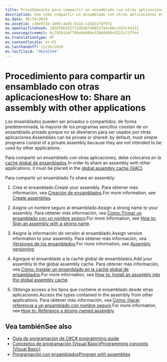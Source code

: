 ```yaml
---
title: Procedimiento para compartir un ensamblado con otras aplicaciones
description: Vea cómo compartir un ensamblado con otras aplicaciones en .NET. Los ensamblados pueden ser privados (el valor predeterminado) o compartidos. Para compartir un ensamblado, colóquelo en la GAC.
ms.date: 08/19/2019
ms.assetid: c30e972b-1693-4e05-b115-c31831fdf9f2
ms.openlocfilehash: 1056f8b555713d5d67488537e6c06cc457c4d312
ms.sourcegitcommit: bc293b14af795e0e999e3304dd40c0222cf2ffe4
ms.translationtype: HT
ms.contentlocale: es-ES
ms.lasthandoff: 11/26/2020
ms.locfileid: "96242544"
---
```

# <a name="how-to-share-an-assembly-with-other-applications"></a><span data-ttu-id="7983c-105">Procedimiento para compartir un ensamblado con otras aplicaciones</span><span class="sxs-lookup"><span data-stu-id="7983c-105">How to: Share an assembly with other applications</span></span>

<span data-ttu-id="7983c-106">Los ensamblados pueden ser privados o compartidos: de forma predeterminada, la mayoría de los programas sencillos constan de un ensamblado privado porque no se diseñaron para ser usados por otras aplicaciones.</span><span class="sxs-lookup"><span data-stu-id="7983c-106">Assemblies can be private or shared: by default, most simple programs consist of a private assembly because they are not intended to be used by other applications.</span></span>  

<span data-ttu-id="7983c-107">Para compartir un ensamblado con otras aplicaciones, debe colocarse en la [caché global de ensamblados](gac.md).</span><span class="sxs-lookup"><span data-stu-id="7983c-107">In order to share an assembly with other applications, it must be placed in the [global assembly cache (GAC)](gac.md).</span></span>  
  
<span data-ttu-id="7983c-108">Para compartir un ensamblado:</span><span class="sxs-lookup"><span data-stu-id="7983c-108">To share an assembly:</span></span>
  
1. <span data-ttu-id="7983c-109">Cree el ensamblado.</span><span class="sxs-lookup"><span data-stu-id="7983c-109">Create your assembly.</span></span> <span data-ttu-id="7983c-110">Para obtener más información, vea [Creación de ensamblados](../../standard/assembly/create.md).</span><span class="sxs-lookup"><span data-stu-id="7983c-110">For more information, see [Create assemblies](../../standard/assembly/create.md).</span></span>  
  
2. <span data-ttu-id="7983c-111">Asigne un nombre seguro al ensamblado.</span><span class="sxs-lookup"><span data-stu-id="7983c-111">Assign a strong name to your assembly.</span></span> <span data-ttu-id="7983c-112">Para obtener más información, vea [Cómo: Firmar un ensamblado con un nombre seguro](../../standard/assembly/sign-strong-name.md).</span><span class="sxs-lookup"><span data-stu-id="7983c-112">For more information, see [How to: Sign an assembly with a strong name](../../standard/assembly/sign-strong-name.md).</span></span>  
  
3. <span data-ttu-id="7983c-113">Asigne la información de versión al ensamblado.</span><span class="sxs-lookup"><span data-stu-id="7983c-113">Assign version information to your assembly.</span></span> <span data-ttu-id="7983c-114">Para obtener más información, vea [Versiones de los ensamblados](../../standard/assembly/versioning.md).</span><span class="sxs-lookup"><span data-stu-id="7983c-114">For more information, see [Assembly versioning](../../standard/assembly/versioning.md).</span></span>  
  
4. <span data-ttu-id="7983c-115">Agregue el ensamblado a la caché global de ensamblados.</span><span class="sxs-lookup"><span data-stu-id="7983c-115">Add your assembly to the global assembly cache.</span></span> <span data-ttu-id="7983c-116">Para obtener más información, vea [Cómo: Instalar un ensamblado en la caché global de ensamblados](install-assembly-into-gac.md).</span><span class="sxs-lookup"><span data-stu-id="7983c-116">For more information, see [How to: Install an assembly into the global assembly cache](install-assembly-into-gac.md).</span></span>  
  
5. <span data-ttu-id="7983c-117">Obtenga acceso a los tipos que contiene el ensamblado desde otras aplicaciones.</span><span class="sxs-lookup"><span data-stu-id="7983c-117">Access the types contained in the assembly from other applications.</span></span> <span data-ttu-id="7983c-118">Para obtener más información, vea [Cómo: Hacer referencia a un ensamblado con nombre seguro](../../standard/assembly/reference-strong-named.md).</span><span class="sxs-lookup"><span data-stu-id="7983c-118">For more information, see [How to: Reference a strong-named assembly](../../standard/assembly/reference-strong-named.md).</span></span>  
  
## <a name="see-also"></a><span data-ttu-id="7983c-119">Vea también</span><span class="sxs-lookup"><span data-stu-id="7983c-119">See also</span></span>

- [<span data-ttu-id="7983c-120">Guía de programación de C#</span><span class="sxs-lookup"><span data-stu-id="7983c-120">C# programming guide</span></span>](../../../api/index.md)
- [<span data-ttu-id="7983c-121">Conceptos de programación (Visual Basic)</span><span class="sxs-lookup"><span data-stu-id="7983c-121">Programming concepts (Visual Basic)</span></span>](../../../api/index.md)
- [<span data-ttu-id="7983c-122">Programación con ensamblados</span><span class="sxs-lookup"><span data-stu-id="7983c-122">Program with assemblies</span></span>](../../standard/assembly/index.md)
